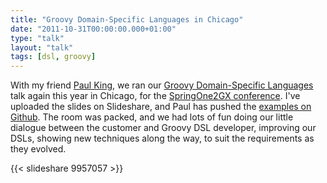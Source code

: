 ```yaml
---
title: "Groovy Domain-Specific Languages in Chicago"
date: "2011-10-31T00:00:00.000+01:00"
type: "talk"
layout: "talk"
tags: [dsl, groovy]
---
```


With my friend [Paul King](https://plus.google.com/105508550588099229829/about), we ran our [Groovy Domain-Specific Languages](http://www.slideshare.net/glaforge/groovy-dsls-from-beginner-to-expert-guillaume-laforge-and-paul-king-springone2gx-2011) talk again this year in Chicago, for the [SpringOne2GX conference](http://springone2gx.com/conference/chicago/2011/10/2gx/event_sessions). I've uploaded the slides on Slideshare, and Paul has pushed the [examples on Github](https://github.com/paulk-asert/DSLsFromBeginnerToExpert). The room was packed, and we had lots of fun doing our little dialogue between the customer and Groovy DSL developer, improving our DSLs, showing new techniques along the way, to suit the requirements as they evolved.  

{{< slideshare 9957057 >}}
